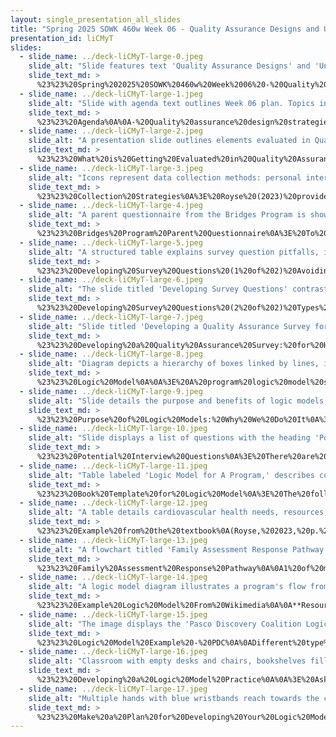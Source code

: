 ```yaml
---
layout: single_presentation_all_slides
title: "Spring 2025 SOWK 460w Week 06 - Quality Assurance Designs and Understanding an Agency Through a Logic Model"
presentation_id: liCMyT
slides:
  - slide_name: ../deck-liCMyT-large-0.jpeg
    slide_alt: "Slide features text 'Quality Assurance Designs' and 'Understanding an Agency Through a Logic Model' alongside a diagram of connected squares. It's for 'Spring 2025 SOWK 460w Week 06' by Jacob Campbell."
    slide_text_md: >
      %23%23%20Spring%202025%20SOWK%20460w%20Week%2006%20-%20Quality%20Assurance%20Designs%20and%20Understanding%20an%20Agency%20Through%20a%20Logic%20Model%0A%0Atitle:%20Spring%202025%20SOWK%20460w%20Week%2006%20-%20Quality%20Assurance%20Designs%20and%20Understanding%20an%20Agency%20Through%20a%20Logic%20Model%0Adate:%202025-02-24%2017:30:00%0Alocation:%20Heritage%20University%0Atags:%0A%20%20-%20Heritage%20University%0A%20%20-%20BASW%20Program%0A%20%20-%20SOWK%20460w%0Apresentation_video:%20%3E%0A%20%20%22%22%0Adescription:%20%3E%0A%0AIn%20week%20six,%20we%20are%20continuing%20to%20explore%20methodologies%20for%20program%20evaluations.%20Many%20of%20your%20program%20evaluations%20will%20gather%20staff%20perspectives%20on%20the%20agency,%20similar%20to%20quality%20assurance%20design%20methodologies.%20We%20will%20work%20on%20how%20to%20develop%20a%20survey%20and%20create%20an%20example%20version%20during%20class.%20We%20will%20also%20examine%20your%20logic%20models%20and%20how%20to%20develop%20them.%20Students%20will%20continue%20to%20work%20on%20their%20general%20evaluations%20and%20reflect%20on%20the%20experience%20in%20their%20journals.%0A%0AThe%20agenda%20for%20the%20class%20is%20as%20follows:%0A%0A-%20Quality%20assurance%20design%20strategies%0A-%20Developing%20questions%20used%20on%20surveys%0A-%20Practice%20developing%20a%20quality%20assurance%20design%20study%0A-%20Logic%20models%0A%0A%0A%0A
  - slide_name: ../deck-liCMyT-large-1.jpeg
    slide_alt: "Slide with agenda text outlines Week 06 plan. Topics include quality assurance design strategies, survey question development, developing a quality assurance design study, and logic models. Instructor: Jacob Campbell, Ph.D. Spring 2025 SOWK 460w."
    slide_text_md: >
      %23%23%20Agenda%0A%0A-%20Quality%20assurance%20design%20strategies%0A-%20Developing%20questions%20used%20on%20surveys%0A-%20Practice%20developing%20a%20quality%20assurance%20design%20study%0A-%20Logic%20models%0A%0A
  - slide_name: ../deck-liCMyT-large-2.jpeg
    slide_alt: "A presentation slide outlines elements evaluated in Quality Assurance Design. Categories include Client Satisfaction, Provider Competence, Service Effectiveness, Relevance of Services, and Service Reliability. Important aspects involve service acceptability, counselor competence, outcome effectiveness, and cost. - Jacob Campbell, Ph.D. LCSW at Heritage University- (Royse, 2023)- Spring 2025 SOWK 460w"
    slide_text_md: >
      %23%23%20What%20is%20Getting%20Evaluated%20in%20Quality%20Assurance%0A%3E%20Royse%20(2023)%20summarizes%20the%20work%20of%20Fraser%20and%20Wu%20(2016)%20and%20the%20World%20Health%20Organization%20(2000)%20in%20describing%20some%20aspects%20that%20get%20evaluated%20as%20a%20part%20of%20quality%20assurance.%20I%20have%20group%20these%20into%20the%20following:%0A%0A-%20Client%20Satisfaction%20and%20Experience%0A%09*%20Acceptability,%20approval,%20and%20appeal%0A%09*%20Liking%20or%20feeling%20of%20being%20personally%20involved%20with%20the%20service%0A%09*%20Positive%20attitudes%20toward%20a%20service%0A%09*%20Contentment%20with%20the%20outcome%20of%20the%20service%20or%20derived%20benefits%0A-%20Service%20Effectiveness%20and%20Outcomes%0A%09*%20The%20effectiveness%20of%20services%20in%20reducing%20or%20eradicating%20problems%0A%09*%20Met%20performance%20expectations%0A%09*%20Correspondence%20between%20clients'%20expectations%20and%20their%20appraisals%20of%20service%20performance%0A-%20Provider%20Competence%20and%20Professionalism%0A%09*%20The%20competence%20of%20counselors%0A%09*%20The%20courtesy%20of%20providers%0A%09*%20The%20helpfulness%20of%20staff%0A-%20Service%20Reliability%20and%20Accessibility%0A%09*%20The%20reliability%20of%20services%20(assurance%20that%20services%20are%20provided%20in%20a%20consistent%20and%20dependable%20manner)%0A%09*%20Waiting%20times%20for%20service%0A%09*%20Amount%20of%20time%20spent%20with%20the%20provider%0A%09*%20The%20cost%20of%20services%0A-%20Relevance%20and%20Appropriateness%20of%20Services%0A%09*%20The%20relevance%20of%20services%20to%20consumers'%20needs%0A%09*%20The%20%22humanness%22%20of%20services%0A%0A
  - slide_name: ../deck-liCMyT-large-3.jpeg
    slide_alt: "Icons represent data collection methods: personal interviews, telephone surveys, mailed surveys, electronic surveys, focus groups, and a faces scale. Text includes 'Collection Strategies' and attribution details for Jacob Campbell, Ph.D. at Heritage University."
    slide_text_md: >
      %23%23%20Collection%20Strategies%0A%3E%20Royse%20(2023)%20provides%20examples%20of%20a%20number%20of%20collection%20strategies%20that%20we%20might%20use%20to%20gather%20quality%20assurance%20data.%0A%0A-%20**Personal%20Interviews**:%20Very%20labor%20intensive%20and%20consider%20if%20you%20are%20forming%20dual%20relationships%0A-%20**Telephone%20Surveys**:%20Still%20very%20labor%20intensive,%20probably%20needs%20to%20be%20pre-planned%0A-%20**Mailed%20Survey**:%20Less%20labor%20intensive,%20but%20often%20low%20response%20rates%20(consider%20incentives,%20multiple%20mailings)%0A-%20**Electronic%20Survey**:%20Increasingly%20common,%20can%20even%20be%20done%20in%20person%0A-%20**Ballot%20Box**:%20Short%20response,%20overcomes%20many%20challenges%20of%20mailed/emailed%20surveys%0A-%20**Focus%20Groups**:%20Qualitative%20methodology.%20Consider%20selection%20methods%20and%20having%20multiple%20groups.%0A-%20**Faces%20Scale**:%20Can%20be%20quick%20and%20easy%20to%20collect%20a%20majority%20of%20data.%20Example%20-%20Loves%20bathrooms.%20Author%20described%20not%20a%20lot%20of%20examples%20in%20the%20literature.%20%0A%0A%0A%0A
  - slide_name: ../deck-liCMyT-large-4.jpeg
    slide_alt: "A parent questionnaire from the Bridges Program is shown, focusing on school connection, behavior support, legal and childcare concerns, community resources, and guardian support. It includes sections for additional comments."
    slide_text_md: >
      %23%23%20Bridges%20Program%20Parent%20Questionnaire%0A%3E%20To%20show%20an%20example%20of%20a%20pretty%20long%20form%20version%20of%20a%20quality%20assurance%20survey,%20We%20used%20one%20a%20few%20of%20the%20years%20I%20was%20invovled%20with%20the%20Pasco%20School%20District%20Bridges%20Program:%0A%0AFolder%20on%20my%20Mac%20can%20be%20found%20at%20%5BParent%20Survey%5D(hook://file/r5G3C2lGk%3Fp%3DQ3VycmVudCBQcm9qZWN0cy9QYXNjbyBTY2hvb2wgRGlzdHJpY3Q%3D%26n%3DParent%2520Survey)%0A%0AConsider%20showing%20%20the%20actual%20Survey%20%5BBridges%20Parent%20Survey.pdf%5D(hook://file/r5GPaXujp%3Fp%3DMjAxNy0xOC9TdXJ2ZXkgTGFUZXggRmlsZXM%3D%26n%3DBridges%2520Parent%2520Survey%252Epdf)%20and%20my%20results%20%5B00%20-%20Bridges%20Program%20Parent%20Questionnaire%20Report.pdf%5D(hook://file/r5GSMYkyV%3Fp%3DUGFyZW50IFN1cnZleS8yMDE3LTE4%26n%3D00%2520%252D%2520Bridges%2520Program%2520Parent%2520Questionnaire%2520Report%252Epdf)%0A%0ANot%20including%20an%20adequate%20range%20of%20response%20categories%20may%20require%20respondents%20to%20choose%20answers%20that%20do%20not%20accurately%20reflect%20their%20experiences%20or%20may%20cause%20respondents%20to%20be%20frustrated%20and%20skip%20the%20question.%0A%0A%0A
  - slide_name: ../deck-liCMyT-large-5.jpeg
    slide_alt: "A structured table explains survey question pitfalls, including 'Doublebarreled questions,' 'Leading Questions,' 'Inadequate Response Options,' and 'Negative Items,' each with descriptions, examples, and revisions. Text emphasizes refining questions for clarity.Important text:- **Doublebarreled questions**  - *Description:* Double-barreled items ask multiple things in one question but only allow for a single answer.  - *Example:* 'How satisfied are you with the caseworker’s support and the timeliness of services provided?'  - *Revision:* 'How satisfied are you with the support provided by your caseworker? And how satisfied are you with the timeliness of services provided?'- **Leading Questions**  - *Description:* Leading items introduce bias and can influence responses. Ensure earlier questions do not affect later answers.  - *Example:* 'How helpful was our highly trained and compassionate staff in addressing your needs?'  - *Revision:* 'How would you rate the staff’s ability to address your needs?'- **Inadequate Response Options**  - *Description:* An inadequate range of response options may force inaccurate answers or cause respondent frustration and dropout.  - *Example:* 'How many years have you been a client? [ ] 1 year [ ] More than 10 years'  - *Revision:* 'How many years have you been a client? [ ] Less than 1 year [ ] 2-3 years [ ] 4-7 years"
    slide_text_md: >
      %23%23%20Developing%20Survey%20Questions%20(1%20of%202)%20Avoiding%20Pitfalls%0A%3E%20The%20CDC%20(2011)%20provides%20a%20resource%20sharing%20some%20potential%20pitfalls%20for%20questions%20we%20might%20include%20on%20a%20survey.%0A%0A**Doublebarreled%20questions**%0A%0A**Description**:%20Double-barreled%20items%20ask%20multiple%20things%20in%20one%20question%20but%20only%20allow%20for%20a%20single%20answer.%20%20%0A**Example**:%20_How%20satisfied%20are%20you%20with%20the%20caseworker's%20support%20and%20the%20timeliness%20of%20services%20provided%3F_%0A**Revision**:%20_How%20satisfied%20are%20you%20with%20the%20support%20provided%20by%20your%20caseworker%3F_%20**And**%20_How%20satisfied%20are%20you%20with%20the%20timeliness%20of%20services%20provided%3F_%20%20%0A%0A**Leading%20Questions**%20%20%0A%0A**Description**:%20Leading%20items%20introduce%20bias%20and%20may%20influence%20how%20a%20respondent%20answers.%20%20%0A**Example**:%20_How%20helpful%20was%20our%20highly%20trained%20and%20compassionate%20staff%20in%20addressing%20your%20needs%3F_%20%20%0A**Revision**:%20_How%20would%20you%20rate%20the%20staff's%20ability%20to%20address%20your%20needs%3F_%20%20%0A%0A**Inadequate%20Response%20Options**%20%20%0A%0A**Description**:%20Not%20including%20a%20sufficient%20range%20of%20response%20categories%20may%20force%20inaccurate%20answers%20or%20frustrate%20respondents.%20%20%0A**Example**:%20%0A%0AHow%20many%20years%20have%20you%20been%20a%20client%3F%0A%5B%20%5D%201%20year%0A%5B%20%5D%20More%20than%2010%20years%0A%0A**Revision:**%20%20%0A%0AHow%20many%20years%20have%20you%20been%20a%20client%3F%0A%5B%20%5D%201%20year%0A%5B%20%5D%202-3%20years%0A%5B%20%5D%204-7%20years%0A%5B%20%5D%207-10%20years%0A%5B%20%5D%20More%20than%2010%20years%0A%0A**Negative%20Wording**%20%20%0A%0A**Description**:%20Negative%20questions%20can%20confuse%20respondents%20and%20lead%20to%20inaccurate%20responses.%20%20%0A**Example**:%20_Does%20the%20program%20not%20meet%20your%20needs%3F_%20%20%0A%0A**Revision:**%20%20%0A_How%20well%20does%20the%20program%20meet%20your%20needs%3F_%20%0A%0A
  - slide_name: ../deck-liCMyT-large-6.jpeg
    slide_alt: "The slide titled 'Developing Survey Questions' contrasts closed-ended with open-ended question types, listing ordered and unordered choices, with considerations like wording clarity and response adequacy. Credits include Jacob Campbell, Ph.D. at Heritage University, Spring 2025 SOWK 460w."
    slide_text_md: >
      %23%23%20Developing%20Survey%20Questions%20(2%20of%202)%20Types%20of%20Questions%0A%3E%20We%20can%20think%20about%20the%20question%20types%20and%20some%20other%20suggestions%20for%20our%20surveys%20that%20they%20offer.%0A%0A%0A-%20Close-Ended%20with%20Ordered%20Choices%0A-%20Close-Ended%20with%20Unordered%20Choices%0A-%20Partially%20Close-Ended%0A-%20Open-Ended%20Questions%0A%0AThey%20also%20provide%20some%20other%20considerations%20we%20might%20think%20of:%0A%0A-%20Words%20and%20terms%20are%20clear.%0A-%20Flow%20of%20questions%20is%20logical.%0A-%20Response%20categories%20are%20adequate.%0A-%20Skip%20patterns%20make%20sense.%0A-%20Format%20and%20layout%20are%20easy%20to%20follow.%0A-%20Mechanics%20of%20survey%20administration%20are%20feasible.%0A-%20Language%20is%20culturally%20appropriate.%0A-%20Length%20of%20time%20to%20complete%20is%20reasonable.%0A%0A%0AAdapted%20from%20%0A%0A%3Cdiv%20style%3D%22text-align:%20center%22%20markdown%3D%221%22%3E%0AReference%0A%3C/div%3E%0A%3Cdiv%20style%3D%22margin:%200%200%200%202em;%20text-indent:%20-2em;%22%20markdown%3D%221%22%3E%0A%0ADivision%20for%20Heart%20Disease%20and%20Stroke%20Prevention.%20(2011).%20_Program%20evaluation%20tip%20sheet:%20Constructing%20survey%20questions_.%20Centers%20for%20Disease%20Control%20and%20Prevention,%20Evaluation%20and%20Program%20Effectiveness%20Team.%20https://stacks.cdc.gov/view/cdc/136522/cdc_136522_DS1.pdf%20%0A%0A%3C/div%3E%0A%0A
  - slide_name: ../deck-liCMyT-large-7.jpeg
    slide_alt: "Slide titled 'Developing a Quality Assurance Survey for Heritage BASW Program' outlines three steps for creating a survey, featuring a QR code and attributed to Jacob Campbell, Ph.D., LCSW at Heritage University."
    slide_text_md: >
      %23%23%20Developing%20a%20Quality%20Assurance%20Survey:%20for%20Heritage%20BASW%20Program%0A%3E%20We%20are%20going%20to%20go%20through%20a%20three%20step%20process%20for%20creating%20a%20survey%20to%20evaluate%20the%20BASW%20Program.%0A%0AMake%20sure%20you%20have%20somebody%20who%20is%20taking%20notes%20during%20each%20step.%0A%0A%5BSmall%20Group%20Activity%5D%20Planning%20questions%20for%20the%20survey%0A%0AStep%201:%20Working%20in%20small%20groups,%20discuss%20what%20research%20questions%20you%20might%20have%20in%20developing%20a%20quality%20assurance%20survey.%0A%0AStep%202:%20Divide%20the%20class%20into%20two%20groups%20and%20merge%20your%20research%20questions.%20Then,%20start%20developing%20the%20questions%20you%20would%20include%20in%20your%20survey.%0A%0A%5BWhole%20Group%20Activity%5D%20Developing%20a%20joined%20final%20survey%0A%0AStep%203:%20Combine%20the%20whole%20class.%20Somebody%20will%20facilitate%20the%20discussion%20by%20merging%20and%20combining%20the%20questions%20the%20two%20groups%20developed.%20Create%20a%20completed%20survey.%0A%0ALink%20to%20survey%20for%20somebody%20to%20develop%20actual%20questions:%20%5B2025%20Spring%20SOWK%20460w%20BASW%20Quality%20Assurance%20Survey%5D(https://forms.office.com/Pages/DesignPageV2.aspx%3Fsubpage%3Ddesign%26FormId%3DmlmXan5KOES6ffFDvDcevHtyHB-2cQVOrTak2DaV6wJURExKT0Y0RkpDRVBKNkxTWk82MDRDNVhSSi4u%26Token%3D574bdc388d054e0bb2325a1e6f8f934f)%0A%0A%0A
  - slide_name: ../deck-liCMyT-large-8.jpeg
    slide_alt: "Diagram depicts a hierarchy of boxes linked by lines, illustrating a logic model. Text explains the model's purpose in displaying outcomes linked with program activities. Presented by Jacob Campbell, Ph.D., Heritage University."
    slide_text_md: >
      %23%23%20Logic%20Model%0A%0A%3E%20A%20program%20logic%20model%20shows%20how%20an%20organization%20works,%20including%20the%20theory%20and%20assumptions%20underlying%20the%20program.%20It%20links%20outcomes%20(both%20short-%20and%20long-term)%20with%20program%20activities/processes%20and%20the%20program's%20theoretical%20principles/assumptions.%20%0A%0A(Kapp%20%26%20Anderson,%202010)%0A%0A
  - slide_name: ../deck-liCMyT-large-9.jpeg
    slide_alt: "Slide details the purpose and benefits of logic models. Bulleted points emphasize stakeholder engagement, synthesis of views, integrated model development, and public scrutiny. It serves management, evaluation, promotion, and grant proposals."
    slide_text_md: >
      %23%23%20Purpose%20of%20Logic%20Models:%20Why%20We%20Do%20It%0A%3E%20There%20are%20a%20number%20of%20reasons%20why%20it%20is%20useful%20to%20have%20a%20logic%20model%20for%20a%20program.%0A%0A-%20Stakeholders%20are%20allowed%20to%20articulate%20their%20views%20about%20the%20program%0A-%20Stakeholders%20are%20allowed%20to%20hear%20and%20appreciate%20the%20views%20of%20other%20stakeholders%0A-%20Divergent%20views%20about%20the%20program%20are%20synthesized%20in%20a%20collaborative%20process.%0A-%20An%20integrated%20model%20is%20developed%20with%20stakeholder%20ownership%0A-%20The%20integrated%20model%20is%20scrutinized%20publicly%20for%20feasibility%0A-%20The%20model%20serves%20as%20a%20solid%20reference%20for%20program%20management%20decisions%0A-%20The%20model%20is%20used%20as%20an%20organizing%20tool%20for%20evaluation%0A-%20The%20model%20can%20be%20used%20as%20a%20promotional%20tool%20for%20the%20program%0A-%20The%20model%20can%20be%20employed%20to%20support%20program%20proposals%20for%20grant%20activities%0A%0A(Kapp%20%26%20Anderson,%202010)%0A%0A
  - slide_name: ../deck-liCMyT-large-10.jpeg
    slide_alt: "Slide displays a list of questions with the heading 'Potential Interview Questions.' Topics include program organization, objectives, accomplishments, resources, information usage, program performance, measures, challenges, and future factors. Footer cites Jacob Campbell, Ph.D., Heritage University, and course details."
    slide_text_md: >
      %23%23%20Potential%20Interview%20Questions%0A%3E%20There%20are%20many%20different%20questions%20that%20you%20might%20consider%20asking%20as%20a%20part%20of%20building%20your%20logic%20model%0A%0A-%20How%20is%20the%20program%20staffed%20and%20organized%3F%0A-%20What%20components%20are%20involved%20with%20the%20program%20other%20than%20staff%3F%0A-%20Can%20you%20describe%20the%20major%20activities%20of%20the%20program%3F%0A-%20What%20resources%20are%20devoted%20to%20these%20activities%3F%0A-%20What%20are%20the%20main%20objectives%20of%20the%20program%3F%20What%20is%20the%20program%20trying%20to%20accomplish%3F%0A-%20What%20accomplishments%20is%20the%20program%20likely%20to%20achieve%20in%20the%20next%202%20and%203%20years%3F%20What%20would%20you%20expect%3F%0A-%20How%20will%20these%20activities%20undertaken%20by%20the%20program%20accomplish%20the%20results%3F%0A-%20What%20kinds%20of%20information%20do%20you%20have%20on%20the%20program%3F%0A-%20How%20do%20you%20use%20this%20information%3F%0A-%20What%20kinds%20of%20information%20do%20you%20need%20to%20assess%20program%20performance%3F%0A-%20How%20would%20you%20use%20this%20information%3F%0A-%20What%20measures%20or%20indicators%20are%20relevant%20to%20the%20program%3F%0A-%20What%20problems%20face%20the%20program%3F%0A-%20What%20factors%20are%20likely%20to%20influence%20the%20program%20over%20the%20next%202%20to%205%20years%3F%0A%0A(Kapp%20%26%20Anderson,%202010)%0A%0A
  - slide_name: ../deck-liCMyT-large-11.jpeg
    slide_alt: "Table labeled 'Logic Model for A Program,' describes columns: Resources, Staff Activities, Program Processes, Immediate Outcomes, Intermediate Outcomes, and Long-range Outcomes. Includes definitions for each term. ℹ️ Heritage University; Kapp & Anderson, 2010."
    slide_text_md: >
      %23%23%20Book%20Template%20for%20Logic%20Model%0A%3E%20The%20following%20is%20a%20general%20idea%20of%20what%20can%20go%20into%20your%20logic%20model.%20You%20don't%20have%20to%20have%20the%20same%20categories,%20but%20should%20generally%20follow%20the%20format.%0A%0A-%20**Resources**:%20Resources%20available%20to%20the%20program%20that%20allow%20and%20support%20service%20delivery,%20including%20money,%20staff,%20volunteers,%20clients,%20materials,%20or%20equipment%0A-%20**Staff%20activities**:%20The%20methods%20of%20service%20delivery%20carried%20out%20by%20staff%0A-%20**Program%20processes**:%20The%20product%20delivered%20or%20unit%20of%20service%20provided,%20usually%20described%20numerically,%20such%20as%20number%20of%20people%20served%20or%20number%20of%20hours%20of%20service%20delivered%0A-%20**Immediate%20outcomes**:%20The%20first%20changes%20that%20occur%20for%20the%20individuals,%20families,%20organizations,%20or%20community%20as%20a%20result%20of%20the%20program%0A-%20**Intermediate%20outcomes**:%20The%20subsequent%20benefit%20for%20people%20during%20or%20after%20their%20involvement%20in%20a%20program%0A-%20**Long-range%20outcomes**:%20The%20eventual%20impact%20on%20individuals,%20families,%20organizations,%20or%20community%20for%20which%20the%20program%20is%20accountable%0A%0A(Kapp%20%26%20Anderson,%202010)%0A%0A
  - slide_name: ../deck-liCMyT-large-12.jpeg
    slide_alt: "A table details cardiovascular health needs, resources, activities, outputs, and outcomes. Categories include sedentary lifestyle and unhealthy eating practices, linked to activities like pop-up screenings and awareness events, showing impacts on community health.Text: 'Cardiovascular Health, Senior Citizen Center, civic organizations, pop-up blood pressure screenings, 300 persons screened in year 1, etc.' Authorship: 'Jacob Campbell, Ph.D. LCSW at Heritage University.'"
    slide_text_md: >
      %23%23%20Example%20from%20the%20textbook%0A(Royse,%202023,%20p.%20114)%0A%0AThey%20call%20out%20%0A%0A-%20Outputs%20are%20a%20counting%20or%20measurement%20of%20efforts%20made.%0A-%20Outcomes%20are%20the%20benefits%20to%20the%20clientele%20or%20community;%20this%20is%20another%20way%20of%20saying%20what%20the%20impact%20of%20the%20activities%20(program)%20has%20been.%0A-%20Resources%20can%20be%20partners%20or%20collaborators;%20they%20can%20supply%20funding%20or%20in-kind%20staff%20or%20even%20host%20educational%20or%20self-help%20material%20on%20their%20web%20sites.%0A-%20Need,%20of%20course,%20would%20likely%20be%20determined%20from%20a%20needs%20assessment.%0A-%20Antecedent%20conditions%20may%20or%20may%20not%20be%20necessary%20to%20list%20in%20all%20logic%20models%0A%0A%0A%3Cdiv%20style%3D%22text-align:%20center%22%20markdown%3D%221%22%3E%0AReference%0A%3C/div%3E%0A%3Cdiv%20style%3D%22margin:%200%200%200%202em;%20text-indent:%20-2em;%22%20markdown%3D%221%22%3E%0A%0ARoyse,%20D.%20(2023).%20_Program%20evaluation:%20A%20practical%20guide%20for%20social%20work%20and%20the%20helping%20professions_.%20Cognella%20Academic%20Publishing.%20%0A%0A%3C/div%3E%0A%0A
  - slide_name: ../deck-liCMyT-large-13.jpeg
    slide_alt: "A flowchart titled 'Family Assessment Response Pathway' includes columns: Service/Activity, Outputs, Short-term Outcomes, Intermediate Outcomes, Long-term Outcomes. It outlines family support processes and goals, from intake to safety improvements. (Source: State of Washington Department of Social and Health Services, 2013)"
    slide_text_md: >
      %23%23%20Family%20Assessment%20Response%20Pathway%0A%0A1%20of%20many%20examples%20in%20this%20report%20of%20a%20logic%20model.%20They%20call%20them%20out%20by%20components.%0A%0A%3Cdiv%20style%3D%22text-align:%20center%22%20markdown%3D%221%22%3E%0AReference%0A%3C/div%3E%0A%3Cdiv%20style%3D%22margin:%200%200%200%202em;%20text-indent:%20-2em;%22%20markdown%3D%221%22%3E%0A%0AState%20of%20Washington%20Department%20of%20Social%20and%20Health%20Services.%20(2013).%20_Child%20Welfare%20Title%20IV-E%20Waiver%20Demonstration%20Project:%20Initial%20Design%20and%20Implementation%20Report_.%20%3Chttps://www.dcyf.wa.gov/sites/default/files/pdf/far-2013qtr1.pdf%3E%20%0A%0A%3C/div%3E%0A%0A%0A
  - slide_name: ../deck-liCMyT-large-14.jpeg
    slide_alt: "A logic model diagram illustrates a program's flow from inputs to outcomes. It includes sections for inputs, outputs, and impacts, detailing various aspects like staff, activities, and long-term objectives."
    slide_text_md: >
      %23%23%20Example%20Logic%20Model%20From%20Wikimedia%0A%0A**Resources/Inputs**:%20The%20human,%20financial,%20organizational,%20and%20community%20resources%20a%20program%20has%20available%20to%20direct%20toward%20doing%20the%20work%0A%0A**Activities**:%20What%20the%20program%20does%20with%20its%20resources%20(processes,%20tools,%20events,%20technology,%20actions)%0A%0A**Outputs**:%20The%20direct%20product%20of%20program%20activities;%20described%20in%20terms%20of%20size%20and/or%20scope%20of%20services/products%20delivered%20or%20produced%20by%20the%20program%0A%0A**Outcomes**:%20Specific%20changes%20in%20program%20participants%E2%80%99%20behavior,%20knowledge,%20skills,%20level%20of%20functioning,%20etc.%0A%0A**Impact**:%20Organizational,%20community,%20or%20systems-level%20changes%20expected%20as%20a%20result%20of%20the%20program%0A%0A
  - slide_name: ../deck-liCMyT-large-15.jpeg
    slide_alt: "The image displays the 'Pasco Discovery Coalition Logic Model.' Sections labeled 'Long-Term Consequences' to 'Evaluation Plan' outline problem areas, contributing factors, strategies, and assessments. It includes boxed text with specific issues, factors, and actions."
    slide_text_md: >
      %23%23%20Logic%20Model%20Example%20-%20PDC%0A%0ADifferent%20type%20of%20logic%20model,%20but%20similar%20in%20many%20ways.%0A%0A
  - slide_name: ../deck-liCMyT-large-16.jpeg
    slide_alt: "Classroom with empty desks and chairs, bookshelves filled with educational materials. Text: 'Practice: Developing a Logic Model. Ask questions about the Children's Day Program to work in small groups to create an example of a logic model.'"
    slide_text_md: >
      %23%23%20Developing%20a%20Logic%20Model%20Practice%0A%0A%3E%20Ask%20questions%20about%20the%20Children's%20Day%20Program%20to%20work%20in%20small%20groups%20to%20create%20an%20example%20of%20a%20logic%20model%0A%0A%5BWhole%20Group%20Activity%5D%20Be%20in%20the%20hot%20seat%20to%20ask%20questions%0A%0A
  - slide_name: ../deck-liCMyT-large-17.jpeg
    slide_alt: "Multiple hands with blue wristbands reach towards the center of the image in a display of unity. Text on the right side includes:'Make a Plan for Developing Your Logic Model- Who are the stakeholders for your agency- What would be some of your questions- What would the categories look likeJacob Campbell, Ph.D. LICSW at Heritage UniversitySpring 2025 SOWK 460w'"
    slide_text_md: >
      %23%23%20Make%20a%20Plan%20for%20Developing%20Your%20Logic%20Model%0A%0A-%20Who%20are%20the%20stakeholders%20for%20you%20agency%0A-%20What%20would%20be%20some%20of%20your%20questions%0A-%20What%20would%20the%20categories%20look%20like%0A
---
```

